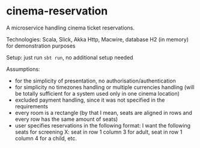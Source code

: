 # cinema-reservation

A microservice handling cinema ticket reservations.

Technologies: Scala, Slick, Akka Http, Macwire, database H2 (in memory) for demonstration purposes

Setup: just run ``sbt run``, no additional setup needed

Assumptions:
- for the simplicity of presentation, no authorisation/authentication
- for simplicity no timezones handling or multiple currencies handling (will be totally sufficient for a system used only in one cinema location)
- excluded payment handling, since it was not specified in the requirements
- every room is a rectangle (by that I mean, seats are aligned in rows and every row has the same amount of seats)
- user specifies reservations in the following format: I want the following seats for screening X: seat in row 1 column 3 for adult, seat in row 1 column 4 for a child, etc.